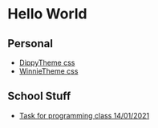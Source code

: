 # Hello World

## Personal
  * [DippyTheme css](https://dippydippo.github.io/code/dippytheme.css)
  * [WinnieTheme css](https://dippydippo.github.io/code/forpooh.css)

## School Stuff
  * [Task for programming class 14/01/2021](https://dippydippo.github.io/schoolstuff/test.cs)
